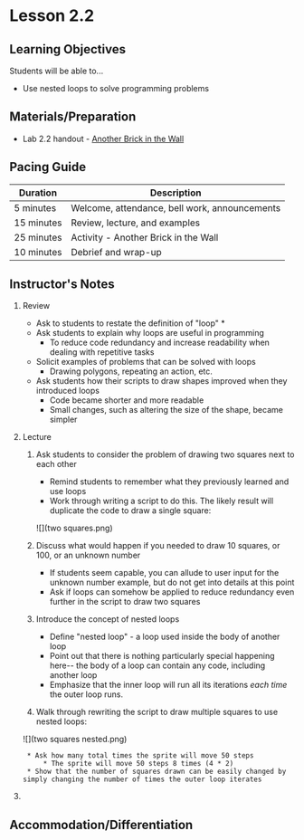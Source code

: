 # Lesson 2.2

## Learning Objectives
Students will be able to...
* Use nested loops to solve programming problems

## Materials/Preparation
* Lab 2.2 handout - [Another Brick in the Wall](lab_22.md)

## Pacing Guide
| Duration | Description |
|--|--|
|5 minutes | Welcome, attendance, bell work, announcements |
|15 minutes | Review, lecture, and examples |
|25 minutes | Activity - Another Brick in the Wall |
|10 minutes | Debrief and wrap-up |

## Instructor's Notes
1. Review
    * Ask to students to restate the definition of "loop"
        * 
    * Ask students to explain why loops are useful in programming
        * To reduce code redundancy and increase readability when dealing with repetitive tasks
    * Solicit examples of problems that can be solved with loops
        * Drawing polygons, repeating an action, etc.
    * Ask students how their scripts to draw shapes improved when they introduced loops
        * Code became shorter and more readable
        * Small changes, such as altering the size of the shape, became simpler

2. Lecture
    1. Ask students to consider the problem of drawing two squares next to each other
        * Remind students to remember what they previously learned and use loops
        * Work through writing a script to do this.  The likely result will duplicate the code to draw a single square: 

        ![](two squares.png)
        
    2. Discuss what would happen if you needed to draw 10 squares, or 100, or an unknown number
        * If students seem capable, you can allude to user input for the unknown number example, but do not get into details at this point
        * Ask if loops can somehow be applied to reduce redundancy even further in the script to draw two squares
    3. Introduce the concept of nested loops
        * Define "nested loop" - a loop used inside the body of another loop
        * Point out that there is nothing particularly special happening here-- the body of a loop can contain any code, including another loop
        * Emphasize that the inner loop will run all its iterations _each time_ the outer loop runs.
    4. Walk through rewriting the script to draw multiple squares to use nested loops:
    
    ![](two squares nested.png)
    
        * Ask how many total times the sprite will move 50 steps
            * The sprite will move 50 steps 8 times (4 * 2)
        * Show that the number of squares drawn can be easily changed by simply changing the number of times the outer loop iterates

3. 

## Accommodation/Differentiation